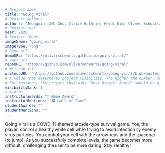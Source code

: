 ```yaml
---
# Project Name
title: "Going Viral"
# Project Authors
authors: "Jeongmin (JM) Cho, Claire Guthrie, Heidi Kim, Oliver Schwartz"
# Project Year
year: 2020
# Project Image
imageName: "going_viral"
imageType: "png"
# Demo url
demoURL: "https://oliverschwartz.github.io/going-viral/"
# Repo url
repoURL: "https://github.com/oliverschwartz/going-viral"
# Writeup url
writeupURL: "https://github.com/oliverschwartz/going-viral/blob/master/COS%20426_%20Final%20Write%20Up.pdf"
# A value that determines project visibility. The higher the number, the closer it will appear to the top
# For instance, the project that wins "Best Overall Award" should be given the highest visibilityRank
visibilityRank: 1
# Awards
instructorAwards: "🤪 Meme Award"
instructorMentions: "🏛️ Hall of Fame"
studentAwards: ""
studentMentions: ""
---
```

Going Viral is a COVID-19 themed arcade-type survival game. You, the player, control a healthy white cell while trying to avoid infection by enemy virus particles. You control your cell with the arrow keys and the spacebar (to jump). As you successfully complete levels, the game becomes more difficult, challenging the user to be more daring. Stay Healthy!
